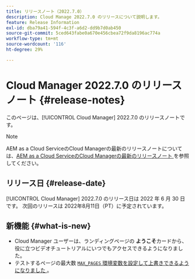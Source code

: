 ```yaml
---
title: リリースノート（2022.7.0）
description: Cloud Manage 2022.7.0 のリリースについて説明します。
feature: Release Information
exl-id: dba79a41-594f-4c3f-a6d2-dd9b7d0ab450
source-git-commit: 5ced643fabe0a670e456cbea72f9da8196ac774a
workflow-type: tm+mt
source-wordcount: '116'
ht-degree: 29%

---
```


# Cloud Manager 2022.7.0 のリリースノート {#release-notes}

このページは、[!UICONTROL Cloud Manager] 2022.7.0 のリリースノートです。

>[!NOTE]
>
>AEM as a Cloud ServiceのCloud Managerの最新のリリースノートについては、[AEM as a Cloud ServiceのCloud Managerの最新のリリースノート ](https://experienceleague.adobe.com/en/docs/experience-manager-cloud-service/content/release-notes/cloud-manager/current) を参照してください。

## リリース日 {#release-date}

[!UICONTROL Cloud Manager] 2022.7.0 のリリース日は 2022 年 6 月 30 日です。 次回のリリースは 2022年8月11日（PT）に予定されています。

## 新機能 {#what-is-new}

* Cloud Manager ユーザーは、ランディングページの **ようこそ**&#x200B;カードから、役に立つビデオチュートリアルにいつでもアクセスできるようになりました。
* テストするページの最大数 [`MAX_PAGES` 環境変数を設定して上書きできるようになりました ](/help/using/code-quality-testing.md#crawler)。
